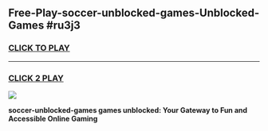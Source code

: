 
## Free-Play-soccer-unblocked-games-Unblocked-Games #ru3j3
<h3>
<a href="https://news.freeplayer.one?title=soccer-unblocked-games&ref=8M">CLICK TO PLAY</a></h3>
<hr>

<h3>
<a href="https://news.freeplayer.one?title=soccer-unblocked-games&ref=8M">CLICK 2 PLAY</a>
  
</h3>

<a href="https://news.freeplayer.one?title=soccer-unblocked-games&ref=8M"><img src="https://clearcache.store/games.png"></a>


**soccer-unblocked-games games unblocked: Your Gateway to Fun and Accessible Online Gaming**

